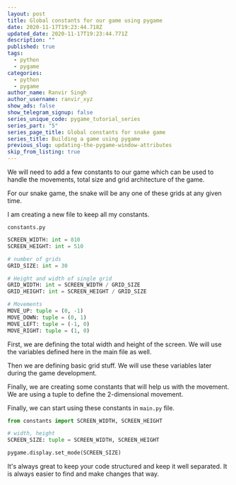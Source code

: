 ```yaml
---
layout: post
title: Global constants for our game using pygame
date: 2020-11-17T19:23:44.718Z
updated_date: 2020-11-17T19:23:44.771Z
description: ""
published: true
tags:
  - python
  - pygame
categories:
  - python
  - pygame
author_name: Ranvir Singh
author_username: ranvir_xyz
show_ads: false
show_telegram_signup: false
series_unique_code: pygame_tutorial_series
series_part: "5"
series_page_title: Global constants for snake game
series_title: Building a game using pygame
previous_slug: updating-the-pygame-window-attributes
skip_from_listing: true
---
```

We will need to add a few constants to our game which can be used to handle the movements, total size and grid architecture of the game.

For our snake game, the snake will be any one of these grids at any given time.

I am creating a new file to keep all my constants.

`constants.py`

```python
SCREEN_WIDTH: int = 810
SCREEN_HEIGHT: int = 510

# number of grids
GRID_SIZE: int = 30

# Height and width of single grid
GRID_WIDTH: int = SCREEN_WIDTH / GRID_SIZE
GRID_HEIGHT: int = SCREEN_HEIGHT / GRID_SIZE

# Movements
MOVE_UP: tuple = (0, -1)
MOVE_DOWN: tuple = (0, 1)
MOVE_LEFT: tuple = (-1, 0)
MOVE_RIGHT: tuple = (1, 0)
```

First, we are defining the total width and height of the screen. We will use the variables defined here in the main file as well.

Then we are defining basic grid stuff. We will use these variables later during the game development.

Finally, we are creating some constants that will help us with the movement. We are using a tuple to define the 2-dimensional movement.

Finally, we can start using these constants in `main.py` file.

```python
from constants import SCREEN_WIDTH, SCREEN_HEIGHT

# width, height
SCREEN_SIZE: tuple = SCREEN_WIDTH, SCREEN_HEIGHT

pygame.display.set_mode(SCREEN_SIZE)
```

It's always great to keep your code structured and keep it well separated. It is always easier to find and make changes that way.